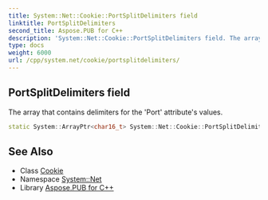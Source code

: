 ```yaml
---
title: System::Net::Cookie::PortSplitDelimiters field
linktitle: PortSplitDelimiters
second_title: Aspose.PUB for C++
description: 'System::Net::Cookie::PortSplitDelimiters field. The array that contains delimiters for the ''Port'' attribute''s values in C++.'
type: docs
weight: 6000
url: /cpp/system.net/cookie/portsplitdelimiters/
---
```

## PortSplitDelimiters field


The array that contains delimiters for the 'Port' attribute's values.

```cpp
static System::ArrayPtr<char16_t> System::Net::Cookie::PortSplitDelimiters
```

## See Also

* Class [Cookie](../)
* Namespace [System::Net](../../)
* Library [Aspose.PUB for C++](../../../)
